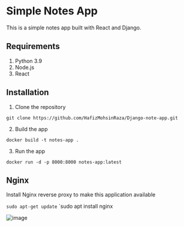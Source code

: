 # Simple Notes App
This is a simple notes app built with React and Django.

## Requirements
1. Python 3.9
2. Node.js
3. React

## Installation
1. Clone the repository
```
git clone https://github.com/HafizMohsinRaza/Django-note-app.git
```

2. Build the app
```
docker build -t notes-app .
```

3. Run the app
```
docker run -d -p 8000:8000 notes-app:latest
```

## Nginx

Install Nginx reverse proxy to make this application available

`sudo apt-get update`
`sudo apt install nginx

![image](https://github.com/HafizMohsinRaza/Django-note-app/assets/81870281/3348983a-9021-4db3-b036-73602ddc0416)

